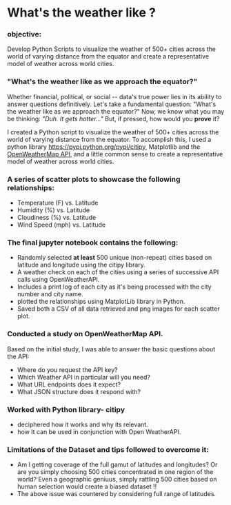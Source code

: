 # What's the weather like ?

### objective:
Develop Python Scripts to visualize the weather of 500+ cities across the world of varying distance from the equator and create a representative model of weather across world cities.

### "What's the weather like as we approach the equator?" 
Whether financial, political, or social -- data's true power lies in its ability to answer questions definitively. Let's take a fundamental question: "What's the weather like as we approach the equator?"
Now, we know what you may be thinking: _"Duh. It gets hotter..."_
But, if pressed, how would you **prove** it? 

I created a Python script to visualize the weather of 500+ cities across the world of varying distance from the equator. To accomplish this, I used a python library https://pypi.python.org/pypi/citipy, Matplotlib and the [OpenWeatherMap API](https://openweathermap.org/api), and a little common sense to create a representative model of weather across world cities.

### A series of scatter plots to showcase the following relationships:
* Temperature (F) vs. Latitude
* Humidity (%) vs. Latitude
* Cloudiness (%) vs. Latitude
* Wind Speed (mph) vs. Latitude

### The final jupyter notebook contains the following:
* Randomly selected **at least** 500 unique (non-repeat) cities based on latitude and longitude using the citipy library.
* A weather check on each of the cities using a series of successive API calls using OpenWeatherAPI.
* Includes a print log of each city as it's being processed with the city number and city name.
* plotted the relationships using MatplotLib library in Python.
* Saved both a CSV of all data retrieved and png images for each scatter plot.

### Conducted a study on OpenWeatherMap API. 
Based on the initial study, I was able to answer the basic questions about the API:
* Where do you request the API key? 
* Which Weather API in particular will you need? 
* What URL endpoints does it expect? 
* What JSON structure does it respond with?

### Worked with Python library- citipy 
* deciphered how it works and why its relevant.
* how It can be used in conjunction with Open WeatherAPI.

### Limitations of the Dataset and tips followed to overcome it:
* Am I getting coverage of the full gamut of latitudes and longitudes? Or are you simply choosing 500 cities concentrated in one region of the world? Even a geographic geniuus, simply rattling 500 cities based on human selection would create a biased dataset !!
* The above issue was countered by considering full range of latitudes.




